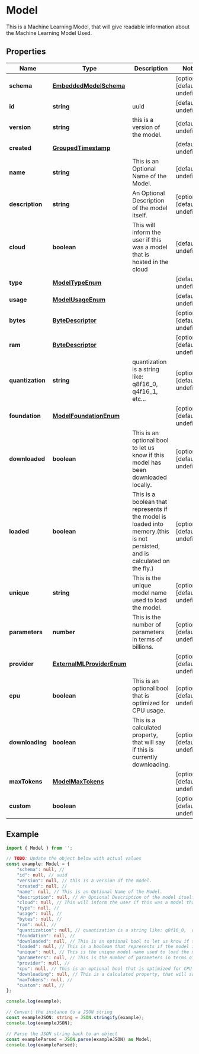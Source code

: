 
# Model

This is a Machine Learning Model, that will give readable information about the Machine Learning Model Used.

## Properties

Name | Type | Description | Notes
------------ | ------------- | ------------- | -------------
**schema** | [**EmbeddedModelSchema**](EmbeddedModelSchema) |  | [optional] [default to undefined]
**id** | **string** | uuid  | [default to undefined]
**version** | **string** | this is a version of the model. | [default to undefined]
**created** | [**GroupedTimestamp**](GroupedTimestamp) |  | [default to undefined]
**name** | **string** | This is an Optional Name of the Model. | [default to undefined]
**description** | **string** | An Optional Description of the model itself. | [optional] [default to undefined]
**cloud** | **boolean** | This will inform the user if this was a model that is hosted in the cloud | [default to undefined]
**type** | [**ModelTypeEnum**](ModelTypeEnum) |  | [default to undefined]
**usage** | [**ModelUsageEnum**](ModelUsageEnum) |  | [default to undefined]
**bytes** | [**ByteDescriptor**](ByteDescriptor) |  | [optional] [default to undefined]
**ram** | [**ByteDescriptor**](ByteDescriptor) |  | [optional] [default to undefined]
**quantization** | **string** | quantization is a string like: q8f16_0,  q4f16_1, etc... | [optional] [default to undefined]
**foundation** | [**ModelFoundationEnum**](ModelFoundationEnum) |  | [optional] [default to undefined]
**downloaded** | **boolean** | This is an optional bool to let us know if this model has been downloaded locally. | [optional] [default to undefined]
**loaded** | **boolean** | This is a boolean that represents if the model is loaded into memory.(this is not persisted, and is calculated on the fly.) | [optional] [default to undefined]
**unique** | **string** | This is the unique model name used to load the model. | [optional] [default to undefined]
**parameters** | **number** | This is the number of parameters in terms of billions. | [optional] [default to undefined]
**provider** | [**ExternalMLProviderEnum**](ExternalMLProviderEnum) |  | [optional] [default to undefined]
**cpu** | **boolean** | This is an optional bool that is optimized for CPU usage. | [optional] [default to undefined]
**downloading** | **boolean** | This is a calculated property, that will say if this is currently downloading. | [optional] [default to undefined]
**maxTokens** | [**ModelMaxTokens**](ModelMaxTokens) |  | [optional] [default to undefined]
**custom** | **boolean** |  | [optional] [default to undefined]

## Example

```typescript
import { Model } from '';

// TODO: Update the object below with actual values
const example: Model = {
    "schema": null, // 
    "id": null, // uuid 
    "version": null, // this is a version of the model.
    "created": null, // 
    "name": null, // This is an Optional Name of the Model.
    "description": null, // An Optional Description of the model itself.
    "cloud": null, // This will inform the user if this was a model that is hosted in the cloud
    "type": null, // 
    "usage": null, // 
    "bytes": null, // 
    "ram": null, // 
    "quantization": null, // quantization is a string like: q8f16_0,  q4f16_1, etc...
    "foundation": null, // 
    "downloaded": null, // This is an optional bool to let us know if this model has been downloaded locally.
    "loaded": null, // This is a boolean that represents if the model is loaded into memory.(this is not persisted, and is calculated on the fly.)
    "unique": null, // This is the unique model name used to load the model.
    "parameters": null, // This is the number of parameters in terms of billions.
    "provider": null, // 
    "cpu": null, // This is an optional bool that is optimized for CPU usage.
    "downloading": null, // This is a calculated property, that will say if this is currently downloading.
    "maxTokens": null, // 
    "custom": null, // 
};

console.log(example);

// Convert the instance to a JSON string
const exampleJSON: string = JSON.stringify(example);
console.log(exampleJSON);

// Parse the JSON string back to an object
const exampleParsed = JSON.parse(exampleJSON) as Model;
console.log(exampleParsed);
```




